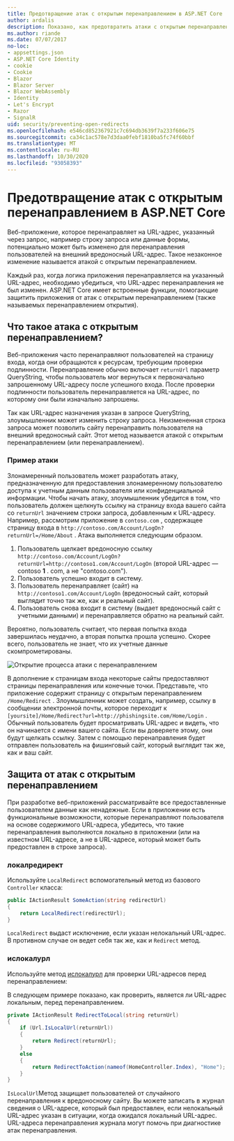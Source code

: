 ```yaml
---
title: Предотвращение атак с открытым перенаправлением в ASP.NET Core
author: ardalis
description: Показано, как предотвратить атаки с открытым перенаправлением для ASP.NET Core приложения.
ms.author: riande
ms.date: 07/07/2017
no-loc:
- appsettings.json
- ASP.NET Core Identity
- cookie
- Cookie
- Blazor
- Blazor Server
- Blazor WebAssembly
- Identity
- Let's Encrypt
- Razor
- SignalR
uid: security/preventing-open-redirects
ms.openlocfilehash: e546cd852367921c7c694db3639f7a233f606e75
ms.sourcegitcommit: ca34c1ac578e7d3daa0febf1810ba5fc74f60bbf
ms.translationtype: MT
ms.contentlocale: ru-RU
ms.lasthandoff: 10/30/2020
ms.locfileid: "93058393"
---
```

# <a name="prevent-open-redirect-attacks-in-aspnet-core"></a>Предотвращение атак с открытым перенаправлением в ASP.NET Core

Веб-приложение, которое перенаправляет на URL-адрес, указанный через запрос, например строку запроса или данные формы, потенциально может быть изменено для перенаправления пользователей на внешний вредоносный URL-адрес. Такое незаконное изменение называется атакой с открытым перенаправлением.

Каждый раз, когда логика приложения перенаправляется на указанный URL-адрес, необходимо убедиться, что URL-адрес перенаправления не был изменен. ASP.NET Core имеет встроенные функции, помогающие защитить приложения от атак с открытым перенаправлением (также называемых перенаправлением открытия).

## <a name="what-is-an-open-redirect-attack"></a>Что такое атака с открытым перенаправлением?

Веб-приложения часто перенаправляют пользователей на страницу входа, когда они обращаются к ресурсам, требующим проверки подлинности. Перенаправление обычно включает `returnUrl` параметр QueryString, чтобы пользователь мог вернуться к первоначально запрошенному URL-адресу после успешного входа. После проверки подлинности пользователь перенаправляется на URL-адрес, по которому они были изначально запрошены.

Так как URL-адрес назначения указан в запросе QueryString, злоумышленник может изменить строку запроса. Неизмененная строка запроса может позволить сайту перенаправить пользователя на внешний вредоносный сайт. Этот метод называется атакой с открытым перенаправлением (или перенаправлением).

### <a name="an-example-attack"></a>Пример атаки

Злонамеренный пользователь может разработать атаку, предназначенную для предоставления злонамеренному пользователю доступа к учетным данным пользователя или конфиденциальной информации. Чтобы начать атаку, злоумышленник убедится в том, что пользователь должен щелкнуть ссылку на страницу входа вашего сайта со `returnUrl` значением строки запроса, добавленным к URL-адресу. Например, рассмотрим приложение в `contoso.com` , содержащее страницу входа в `http://contoso.com/Account/LogOn?returnUrl=/Home/About` . Атака выполняется следующим образом.

1. Пользователь щелкает вредоносную ссылку `http://contoso.com/Account/LogOn?returnUrl=http://contoso1.com/Account/LogOn` (второй URL-адрес — contoso **1** . com, а не "contoso.com").
2. Пользователь успешно входит в систему.
3. Пользователь перенаправляет (сайт) на `http://contoso1.com/Account/LogOn` (вредоносный сайт, который выглядит точно так же, как и реальный сайт).
4. Пользователь снова входит в систему (выдает вредоносный сайт с учетными данными) и перенаправляется обратно на реальный сайт.

Вероятно, пользователь считает, что первая попытка входа завершилась неудачно, а вторая попытка прошла успешно. Скорее всего, пользователь не знает, что их учетные данные скомпрометированы.

![Открытие процесса атаки с перенаправлением](preventing-open-redirects/_static/open-redirection-attack-process.png)

В дополнение к страницам входа некоторые сайты предоставляют страницы перенаправления или конечные точки. Представьте, что приложение содержит страницу с открытым перенаправлением `/Home/Redirect` . Злоумышленник может создать, например, ссылку в сообщении электронной почты, которое переходит к `[yoursite]/Home/Redirect?url=http://phishingsite.com/Home/Login` . Обычный пользователь будет просматривать URL-адрес и видеть, что он начинается с имени вашего сайта. Если вы доверяете этому, они будут щелкать ссылку. Затем с помощью перенаправления будет отправлен пользователь на фишинговый сайт, который выглядит так же, как и ваш сайт.

## <a name="protecting-against-open-redirect-attacks"></a>Защита от атак с открытым перенаправлением

При разработке веб-приложений рассматривайте все предоставленные пользователем данные как ненадежные. Если в приложении есть функциональные возможности, которые перенаправляют пользователя на основе содержимого URL-адреса, убедитесь, что такие перенаправления выполняются локально в приложении (или на известном URL-адресе, а не в URL-адресе, который может быть предоставлен в строке запроса).

### <a name="localredirect"></a>локалредирект

Используйте `LocalRedirect` вспомогательный метод из базового `Controller` класса:

```csharp
public IActionResult SomeAction(string redirectUrl)
{
    return LocalRedirect(redirectUrl);
}
```

`LocalRedirect` выдаст исключение, если указан нелокальный URL-адрес. В противном случае он ведет себя так же, как и `Redirect` метод.

### <a name="islocalurl"></a>ислокалурл

Используйте метод [ислокалурл](/dotnet/api/Microsoft.AspNetCore.Mvc.IUrlHelper.islocalurl#Microsoft_AspNetCore_Mvc_IUrlHelper_IsLocalUrl_System_String_) для проверки URL-адресов перед перенаправлением:

В следующем примере показано, как проверить, является ли URL-адрес локальным, перед перенаправлением.

```csharp
private IActionResult RedirectToLocal(string returnUrl)
{
    if (Url.IsLocalUrl(returnUrl))
    {
        return Redirect(returnUrl);
    }
    else
    {
        return RedirectToAction(nameof(HomeController.Index), "Home");
    }
}
```

`IsLocalUrl`Метод защищает пользователей от случайного перенаправления к вредоносному сайту. Вы можете записать в журнал сведения о URL-адресе, который был предоставлен, если нелокальный URL-адрес указан в ситуации, когда ожидался локальный URL-адрес. URL-адреса перенаправления журнала могут помочь при диагностике атак перенаправления.
